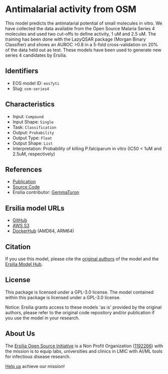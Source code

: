 # Antimalarial activity from OSM

This model predicts the antimalarial potential of small molecules in vitro. We have collected the data available from the Open Source Malaria Series 4 molecules and used two cut-offs to define activity, 1 uM and 2.5 uM. The training has been done with the LazyQSAR package (Morgan Binary Classifier) and shows an AUROC >0.8 in a 5-fold cross-validation on 20% of the data held out as test. These models have been used to generate new series 4 candidates by Ersilia.

## Identifiers

* EOS model ID: `eos7yti`
* Slug: `osm-series4`

## Characteristics

* Input: `Compound`
* Input Shape: `Single`
* Task: `Classification`
* Output: `Probability`
* Output Type: `Float`
* Output Shape: `List`
* Interpretation: Probability of killing P.falciparum in vitro (IC50 < 1uM and 2.5uM, respectively)

## References

* [Publication](https://pubs.acs.org/doi/10.1021/acscentsci.6b00086)
* [Source Code](https://github.com/ersilia-os/lazy-qsar)
* Ersilia contributor: [GemmaTuron](https://github.com/GemmaTuron)

## Ersilia model URLs
* [GitHub](https://github.com/ersilia-os/eos7yti)
* [AWS S3](https://ersilia-models-zipped.s3.eu-central-1.amazonaws.com/eos7yti.zip)
* [DockerHub](https://hub.docker.com/r/ersiliaos/eos7yti) (AMD64, ARM64)

## Citation

If you use this model, please cite the [original authors](https://pubs.acs.org/doi/10.1021/acscentsci.6b00086) of the model and the [Ersilia Model Hub](https://github.com/ersilia-os/ersilia/blob/master/CITATION.cff).

## License

This package is licensed under a GPL-3.0 license. The model contained within this package is licensed under a GPL-3.0 license.

Notice: Ersilia grants access to these models 'as is' provided by the original authors, please refer to the original code repository and/or publication if you use the model in your research.

## About Us

The [Ersilia Open Source Initiative](https://ersilia.io) is a Non Profit Organization ([1192266](https://register-of-charities.charitycommission.gov.uk/charity-search/-/charity-details/5170657/full-print)) with the mission is to equip labs, universities and clinics in LMIC with AI/ML tools for infectious disease research.

[Help us](https://www.ersilia.io/donate) achieve our mission!